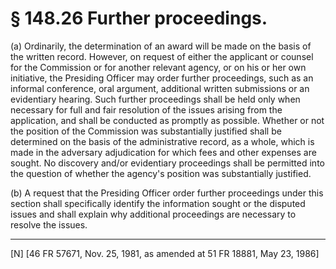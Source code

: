 # § 148.26   Further proceedings.

(a) Ordinarily, the determination of an award will be made on the basis of the written record. However, on request of either the applicant or counsel for the Commission or for another relevant agency, or on his or her own initiative, the Presiding Officer may order further proceedings, such as an informal conference, oral argument, additional written submissions or an evidentiary hearing. Such further proceedings shall be held only when necessary for full and fair resolution of the issues arising from the application, and shall be conducted as promptly as possible. Whether or not the position of the Commission was substantially justified shall be determined on the basis of the administrative record, as a whole, which is made in the adversary adjudication for which fees and other expenses are sought. No discovery and/or evidentiary proceedings shall be permitted into the question of whether the agency's position was substantially justified.


(b) A request that the Presiding Officer order further proceedings under this section shall specifically identify the information sought or the disputed issues and shall explain why additional proceedings are necessary to resolve the issues.



---

[N] [46 FR 57671, Nov. 25, 1981, as amended at 51 FR 18881, May 23, 1986]




